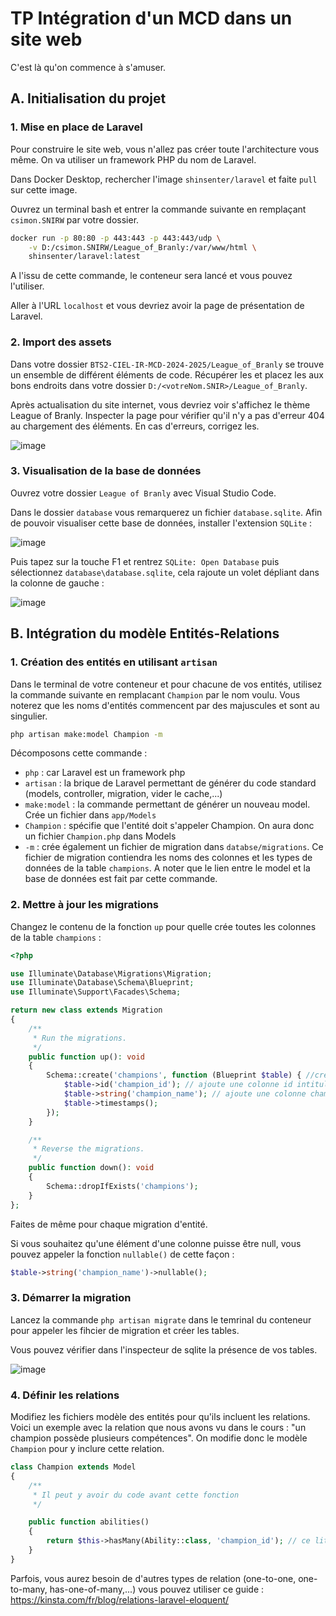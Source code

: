 # TP Intégration d'un MCD dans un site web

C'est là qu'on commence à s'amuser.

## A. Initialisation du projet

### 1. Mise en place de Laravel

Pour construire le site web, vous n'allez pas créer toute l'architecture vous même. On va utiliser un framework PHP du nom de Laravel.

Dans Docker Desktop, rechercher l'image `shinsenter/laravel` et faite `pull` sur cette image.

Ouvrez un terminal bash et entrer la commande suivante en remplaçant `csimon.SNIRW` par votre dossier.

```bash
docker run -p 80:80 -p 443:443 -p 443:443/udp \
    -v D:/csimon.SNIRW/League_of_Branly:/var/www/html \
    shinsenter/laravel:latest
```

A l'issu de cette commande, le conteneur sera lancé et vous pouvez l'utiliser.

Aller à l'URL `localhost` et vous devriez avoir la page de présentation de Laravel.

### 2. Import des assets

Dans votre dossier `BTS2-CIEL-IR-MCD-2024-2025/League_of_Branly` se trouve un ensemble de différent éléments de code. Récupérer les et placez les aux bons endroits dans votre dossier `D:/<votreNom.SNIR>/League_of_Branly`.

Après actualisation du site internet, vous devriez voir s'affichez le thème League of Branly. Inspecter la page pour vérifier qu'il n'y a pas d'erreur 404 au chargement des éléments. En cas d'erreurs, corrigez les.

![image](https://github.com/user-attachments/assets/e81b1369-840e-4960-a588-61a3c45e4e85)

### 3. Visualisation de la base de données

Ouvrez votre dossier `League of Branly` avec Visual Studio Code.

Dans le dossier `database` vous remarquerez un fichier `database.sqlite`. Afin de pouvoir visualiser cette base de données, installer l'extension `SQLite` :

![image](https://github.com/user-attachments/assets/1381b158-6b53-4d0f-ab02-a9cb4cca61bf)

Puis tapez sur la touche F1 et rentrez `SQLite: Open Database` puis sélectionnez `database\database.sqlite`, cela rajoute un volet dépliant dans la colonne de gauche :

![image](https://github.com/user-attachments/assets/30653a25-c903-48e6-bc23-f0227254224c)

## B. Intégration du modèle Entités-Relations

### 1. Création des entités en utilisant `artisan`

Dans le terminal de votre conteneur et pour chacune de vos entités, utilisez la commande suivante en remplacant `Champion` par le nom voulu. Vous noterez que les noms d'entités commencent par des majuscules et sont au singulier.
```bash
php artisan make:model Champion -m
```

Décomposons cette commande :
- `php` : car Laravel est un framework php
- `artisan` : la brique de Laravel permettant de générer du code standard (models, controller, migration, vider le cache,...)
- `make:model` : la commande permettant de générer un nouveau model. Crée un fichier dans `app/Models`
- `Champion` : spécifie que l'entité doit s'appeler Champion. On aura donc un fichier `Champion.php` dans Models
- `-m` : crée également un fichier de migration dans `databse/migrations`. Ce fichier de migration contiendra les noms des colonnes et les types de données de la table `champions`. A noter que le lien entre le model et la base de données est fait par cette commande.

### 2. Mettre à jour les migrations

Changez le contenu de la fonction `up` pour quelle crée toutes les colonnes de la table `champions` :

```php
<?php

use Illuminate\Database\Migrations\Migration;
use Illuminate\Database\Schema\Blueprint;
use Illuminate\Support\Facades\Schema;

return new class extends Migration
{
    /**
     * Run the migrations.
     */
    public function up(): void
    {
        Schema::create('champions', function (Blueprint $table) { //crée la table champions
            $table->id('champion_id'); // ajoute une colonne id intitulée champion_id
            $table->string('champion_name'); // ajoute une colonne champion_name qui contiendra des chaînes de caractères
            $table->timestamps();
        });
    }

    /**
     * Reverse the migrations.
     */
    public function down(): void
    {
        Schema::dropIfExists('champions');
    }
};
```

Faites de même pour chaque migration d'entité.

Si vous souhaitez qu'une élément d'une colonne puisse être null, vous pouvez appeler la fonction `nullable()` de cette façon :

```php
$table->string('champion_name')->nullable();
```

### 3. Démarrer la migration

Lancez la commande `php artisan migrate` dans le temrinal du conteneur pour appeler les fihcier de migration et créer les tables.

Vous pouvez vérifier dans l'inspecteur de sqlite la présence de vos tables.

![image](https://github.com/user-attachments/assets/c543c4f2-9b3a-4275-913c-99450c032643)

### 4. Définir les relations

Modifiez les fichiers modèle des entités pour qu'ils incluent les relations. Voici un exemple avec la relation que nous avons vu dans le cours : "un champion possède plusieurs compétences".
On modifie donc le modèle `Champion` pour y inclure cette relation.

```php
class Champion extends Model
{
    /**
     * Il peut y avoir du code avant cette fonction
     */

    public function abilities()
    {
        return $this->hasMany(Ability::class, 'champion_id'); // ce lit : ce champion ($this) a plusieurs compétences (Ability) et pour la connexion entre les deux se fait via le champ `champion_id`
    }
}
```

Parfois, vous aurez besoin de d'autres types de relation (one-to-one, one-to-many, has-one-of-many,...) vous pouvez utiliser ce guide : https://kinsta.com/fr/blog/relations-laravel-eloquent/
